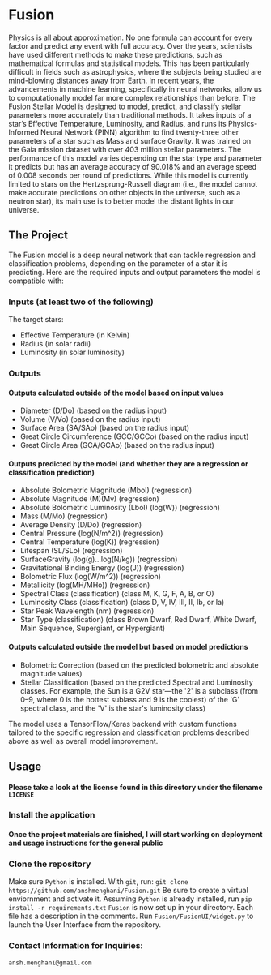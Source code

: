# Fusion
Physics is all about approximation. No one formula can account for every factor and predict 
any event with full accuracy. Over the years, scientists have used different methods to make 
these predictions, such as mathematical formulas and statistical models. This has been 
particularly difficult in fields such as astrophysics, where the subjects being studied are 
mind-blowing distances away from Earth. In recent years, the advancements in machine learning, 
specifically in neural networks, allow us to computationally model far more complex relationships 
than before. The Fusion Stellar Model is designed to model, predict, and classify stellar 
parameters more accurately than traditional methods. It takes inputs of a star’s Effective 
Temperature, Luminosity, and Radius, and runs its Physics-Informed Neural Network (PINN) algorithm 
to find twenty-three other parameters of a star such as Mass and surface Gravity. It was trained on 
the Gaia mission dataset with over 403 million stellar parameters. The performance of this model 
varies depending on the star type and parameter it predicts but has an average accuracy of 90.018% 
and an average speed of 0.008 seconds per round of predictions. While this model is currently 
limited to stars on the Hertzsprung-Russell diagram (i.e., the model cannot make accurate predictions 
on other objects in the universe, such as a neutron star), its main use is to better model the distant 
lights in our universe. 
 
## The Project
The Fusion model is a deep neural network that can tackle regression and classification problems, depending on the parameter of a star it is predicting. Here are the required inputs and output parameters the model is compatible with: 
### Inputs (at least two of the following)
The target stars: 
- Effective Temperature (in Kelvin)
- Radius (in solar radii)
- Luminosity (in solar luminosity)
### Outputs
#### Outputs calculated outside of the model based on input values 
- Diameter (D/Do) (based on the radius input)
- Volume (V/Vo) (based on the radius input)
- Surface Area (SA/SAo) (based on the radius input)
- Great Circle Circumference (GCC/GCCo) (based on the radius input)
- Great Circle Area (GCA/GCAo) (based on the radius input)
#### Outputs predicted by the model (and whether they are a regression or classification prediction) 
- Absolute Bolometric Magnitude (Mbol) (regression)
- Absolute Magnitude (M)(Mv) (regression)
- Absolute Bolometric Luminosity (Lbol) (log(W)) (regression)
- Mass (M/Mo) (regression)
- Average Density (D/Do) (regression)
- Central Pressure (log(N/m^2)) (regression)
- Central Temperature (log(K)) (regression)
- Lifespan (SL/SLo) (regression)
- SurfaceGravity (log(g)...log(N/kg)) (regression)
- Gravitational Binding Energy (log(J)) (regression)
- Bolometric Flux (log(W/m^2)) (regression)
- Metallicity (log(MH/MHo)) (regression)
- Spectral Class (classification) (class M, K, G, F, A, B, or O) 
- Luminosity Class (classification) (class D, V, IV, III, II, Ib, or Ia)
- Star Peak Wavelength (nm) (regression)
- Star Type (classification) (class Brown Dwarf, Red Dwarf, White Dwarf, Main Sequence, Supergiant, or Hypergiant)
#### Outputs calculated outside the model but based on model predictions 
- Bolometric Correction (based on the predicted bolometric and absolute magnitude values) 
- Stellar Classification (based on the predicted Spectral and Luminosity classes. For example, the Sun is a G2V star—the '2' is a subclass (from 0–9, where 0 is the hottest sublass and 9 is the coolest) of the 'G' spectral class, and the 'V' is the star's luminosity class)

The model uses a TensorFlow/Keras backend with custom functions tailored to the specific regression and classification problems described above as well as overall model improvement. 

## Usage
#### Please take a look at the license found in this directory under the filename `LICENSE` 
### Install the application
#### Once the project materials are finished, I will start working on deployment and usage instructions for the general public 
### Clone the repository
Make sure `Python` is installed.
With `git`, run:
`git clone https://github.com/anshmenghani/Fusion.git`
Be sure to create a virtual enviornment and activate it.
Assuming `Python` is already installed, run
`pip install -r requirements.txt`
`Fusion` is now set up in your directory. Each file has a description in the comments. Run `Fusion/FusionUI/widget.py` to launch the User Interface from the repository.
### Contact Information for Inquiries: 
`ansh.menghani@gmail.com`
